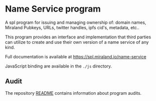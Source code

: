 # Name Service program

A spl program for issuing and managing ownership of: domain names, Miraland
Pubkeys, URLs, twitter handles, ipfs cid's, metadata, etc..

This program provides an interface and implementation that third parties can
utilize to create and use their own version of a name service of any kind.

Full documentation is available at https://spl.miraland.io/name-service

JavaScript binding are available in the `./js` directory.

## Audit

The repository [README](https://github.com/miraland-labs/solarti-program-library#audits)
contains information about program audits.
